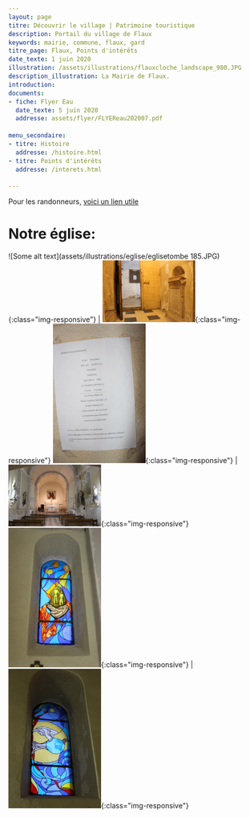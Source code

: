 ```yaml
---
layout: page
titre: Découvrir le village | Patrimoine touristique
description: Portail du village de Flaux
keywords: mairie, commune, flaux, gard
titre_page: Flaux, Points d'intérêts
date_texte: 1 juin 2020
illustration: /assets/illustrations/flauxcloche_landscape_980.JPG
description_illustration: La Mairie de Flaux.
introduction:
documents:
- fiche: Flyer Eau
  date_texte: 5 juin 2020
  addresse: assets/flyer/FLYEReau202007.pdf

menu_secondaire:
- titre: Histoire
  addresse: /histoire.html
- titre: Points d'intérêts
  addresse: /interets.html

---
```


Pour les randonneurs, [voici un lien utile](https://www.visorando.com/randonnee-flaux.html "parcours")

# Notre église:

![Some alt text](assets/illustrations/eglise/eglisetombe 185.JPG){:class="img-responsive"}  |  ![Some alt text](assets/illustrations/eglise/eglisetombedeux.JPG){:class="img-responsive"} 
![Some alt text](assets/illustrations/eglise/egliseexplic185.JPG){:class="img-responsive"}  |  ![Some alt text](assets/illustrations/eglise/egliseinterieurdeux185.JPG){:class="img-responsive"} 
![Some alt text](assets/illustrations/eglise/eglisevitrailun185.JPG){:class="img-responsive"}  |  ![Some alt text](assets/illustrations/eglise/eglisevitraildeux185.JPG){:class="img-responsive"}

